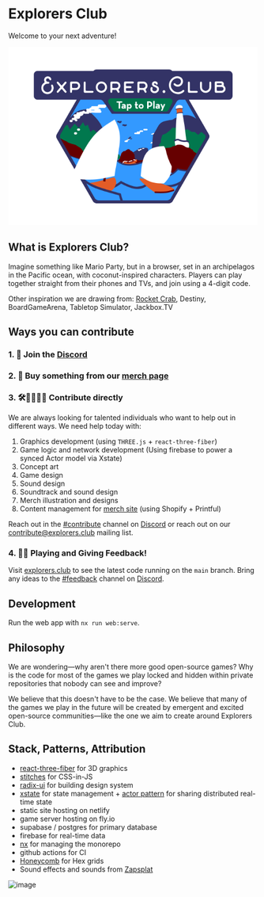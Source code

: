 # Explorers Club

Welcome to your next adventure!

![Logo](https://raw.githubusercontent.com/explorers-club/explorers-club/main/apps/web/src/assets/logo.png)

## What is Explorers Club?

Imagine something like Mario Party, but in a browser, set in an archipelagos in the Pacific ocean, with coconut-inspired characters. Players can play together straight from their phones and TVs, and join using a 4-digit code.

Other inspiration we are drawing from: [Rocket Crab](https://github.com/tannerkrewson/rocketcrab), Destiny, BoardGameArena, Tabletop Simulator, Jackbox.TV

## Ways you can contribute

### 1. 💬 Join the [Discord](https://discord.gg/PUHsGxqBKt)

### 2. 🛒 Buy something from our [merch page](https://merch.explorers.club/) 

### 3. 🛠👷‍♀️👷‍♂️ Contribute directly

We are always looking for talented individuals who want to help out in different ways. We need help today with:

1. Graphics development (using `THREE.js` + `react-three-fiber`)
1. Game logic and network development (Using firebase to power a synced Actor model via Xstate)
1. Concept art
1. Game design
1. Sound design
1. Soundtrack and sound design
1. Merch illustration and designs
1. Content management for [merch site](https://merch.explorers.club) (using Shopify + Printful)

Reach out in the [#contribute](https://discord.com/channels/995376198379122708/1036995345051287552) channel on [Discord](https://discord.gg/PUHsGxqBKt) or reach out on our [contribute@explorers.club](mailto:contribute@explorers.club) mailing list.

### 4. 🤗🤔 Playing and Giving Feedback!

Visit [explorers.club](https://explorers.club) to see the latest code running on the `main` branch. Bring any ideas to the [#feedback](https://discord.com/channels/995376198379122708/1036995388441374720) channel on [Discord](https://discord.gg/PUHsGxqBKt).

## Development

Run the web app with `nx run web:serve`.

## Philosophy

We are wondering—why aren't there more good open-source games? Why is the code for most of the games we play locked and hidden within private repositories that nobody can see and improve?

We believe that this doesn't have to be the case. We believe that many of the games we play in the future will be created by emergent and excited open-source communities—like the one we aim to create around Explorers Club.

## Stack, Patterns, Attribution

- [react-three-fiber](https://github.com/pmndrs/react-three-fiber) for 3D graphics
- [stitches](https://stitches.dev/) for CSS-in-JS
- [radix-ui](https://www.radix-ui.com/) for building design system
- [xstate](https://xstate.js.org/) for state management + [actor pattern](https://www.youtube.com/watch?v=NTfPtYJORck) for sharing distributed real-time state
- static site hosting on netlify
- game server hosting on fly.io
- supabase / postgres for primary database
- firebase for real-time data
- [nx](https://nx.dev/) for managing the monorepo
- github actions for CI
- [Honeycomb](https://github.com/flauwekeul/honeycomb) for Hex grids
- Sound effects and sounds from [Zapsplat](https://www.zapsplat.com/)

![image](https://user-images.githubusercontent.com/718391/199243971-7e9556d6-f473-4a86-bc19-d121bdf16592.png)

